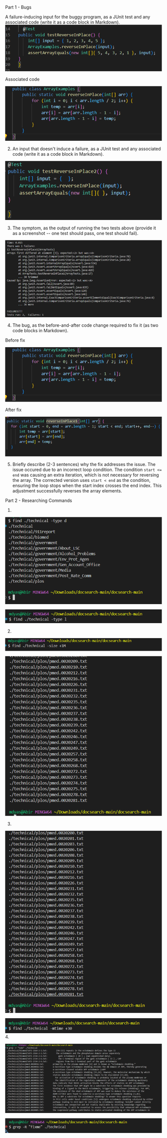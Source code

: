 Part 1 - Bugs

A failure-inducing input for the buggy program, as a JUnit test and any associated code (write it as a code block in Markdown).
![Image](labreport3.1.png)

Associated code

![Image](labreport3.2.png)

2. An input that doesn't induce a failure, as a JUnit test and any associated code (write it as a code block in Markdown).

![image](labreport3.4.png)


3. The symptom, as the output of running the two tests above (provide it as a screenshot -- one test should pass, one test should fail).

![Image](labreport3.3.png)

4. The bug, as the before-and-after code change required to fix it (as two code blocks in Markdown).

Before fix

![image](labreport3.2.png)

After fix

![Image](labreport3.5.png)

5. Briefly describe (2-3 sentences) why the fix addresses the issue.
The issue occured due to an incorrect loop condition. The condition `start <= end` was causing an extra iteration, which is not necessary for reversing the array. The corrected version uses `start < end` as the condition, ensuring the loop stops when the start index crosses the end index. This adjustment successfully reverses the array elements.


Part 2 - Researching Commands

1.

![Image](labreport3.11.png)

![Image](labreport3.12.png)

2.

![Image](labreport3.13.png)

![Image](labreport3.14.png)

3.

![Image](labreport3.15.png)

![Image](labreport3.16.png)
4.

![Image](labreport3.17.png)

![Image](labreport3.18.png)
